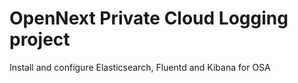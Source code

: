 # OpenNext Private Cloud Logging project
Install and configure Elasticsearch, Fluentd and Kibana for OSA
